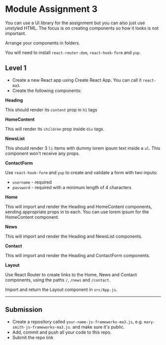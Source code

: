 
# Module Assignment 3

You can use a UI library for the assignment but you can also just use unstyled HTML. The focus is on creating components so how it looks is not important.

Arrange your components in folders.

You will need to install `react-router-dom`, `react-hook-form` and `yup`.

## Level 1

- Create a new React app using Create React App. You can call it `react-ma3`.
- Create the following components:

**Heading**

This should render its `content` prop in `h1` tags

**HomeContent**

This will render its `children` prop inside `div` tags.

**NewsList**

This should render 3 `li` items with dummy lorem ipsum text inside a `ul`. This component won't receive any props.

**ContactForm**

Use `react-hook-form` and `yup` to create and validate a form with two inputs:

- `username` - required
- `password` - required with a minimum length of 4 characters

**Home**

This will import and render the Heading and HomeContent components, sending appropriate props in to each. You can use lorem ipsum for the HomeContent component.

**News**

This will import and render the Heading and NewsList components.

**Contact**

This will import and render the Heading and ContactForm components.


**Layout**

Use React Router to create links to the Home, News and Contact components, using the paths `/`, `/news` and `/contact`.


Import and return the Layout component in `src/App.js`.

---

## Submission

- Create a repository called `your-name-js-frameworks-ma3.js`, e.g. `mary-smith-js-frameworks-ma3.js`. and make sure it's public.
- Add, commit and push all your code to this repo.
- Submit the repo link

